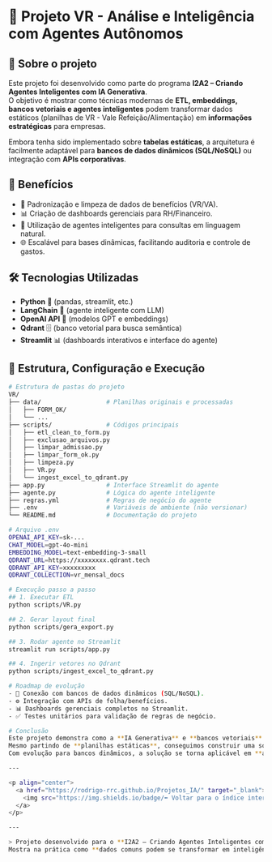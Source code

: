 # 🚀 Projeto VR - Análise e Inteligência com Agentes Autônomos

## 📌 Sobre o projeto
Este projeto foi desenvolvido como parte do programa **I2A2 – Criando Agentes Inteligentes com IA Generativa**.  
O objetivo é mostrar como técnicas modernas de **ETL, embeddings, bancos vetoriais e agentes inteligentes** podem transformar dados estáticos (planilhas de VR - Vale Refeição/Alimentação) em **informações estratégicas** para empresas.

Embora tenha sido implementado sobre **tabelas estáticas**, a arquitetura é facilmente adaptável para **bancos de dados dinâmicos (SQL/NoSQL)** ou integração com **APIs corporativas**.

## 🎯 Benefícios
- 🔎 Padronização e limpeza de dados de benefícios (VR/VA).
- 📊 Criação de dashboards gerenciais para RH/Financeiro.
- 🤖 Utilização de agentes inteligentes para consultas em linguagem natural.
- 🌐 Escalável para bases dinâmicas, facilitando auditoria e controle de gastos.

## 🛠️ Tecnologias Utilizadas
- **Python** 🐍 (pandas, streamlit, etc.)
- **LangChain** 🤖 (agente inteligente com LLM)
- **OpenAI API** 🔑 (modelos GPT e embeddings)
- **Qdrant** 🗄️ (banco vetorial para busca semântica)
- **Streamlit** 📊 (dashboards interativos e interface do agente)

## 📂 Estrutura, Configuração e Execução
```bash
# Estrutura de pastas do projeto
VR/
├── data/                  # Planilhas originais e processadas
│   ├── FORM_OK/
│   └── ...
├── scripts/               # Códigos principais
│   ├── etl_clean_to_form.py
│   ├── exclusao_arquivos.py
│   ├── limpar_admissao.py
│   ├── limpar_form_ok.py
│   ├── limpeza.py
│   ├── VR.py
│   └── ingest_excel_to_qdrant.py
├── app.py                 # Interface Streamlit do agente
├── agente.py              # Lógica do agente inteligente
├── regras.yml             # Regras de negócio do agente
├── .env                   # Variáveis de ambiente (não versionar)
└── README.md              # Documentação do projeto

# Arquivo .env
OPENAI_API_KEY=sk-...
CHAT_MODEL=gpt-4o-mini
EMBEDDING_MODEL=text-embedding-3-small
QDRANT_URL=https://xxxxxxxx.qdrant.tech
QDRANT_API_KEY=xxxxxxxxx
QDRANT_COLLECTION=vr_mensal_docs

# Execução passo a passo
## 1. Executar ETL
python scripts/VR.py

## 2. Gerar layout final
python scripts/gera_export.py

## 3. Rodar agente no Streamlit
streamlit run scripts/app.py

## 4. Ingerir vetores no Qdrant
python scripts/ingest_excel_to_qdrant.py

# Roadmap de evolução
- 🔗 Conexão com bancos de dados dinâmicos (SQL/NoSQL).
- ⚙️ Integração com APIs de folha/benefícios.
- 📊 Dashboards gerenciais completos no Streamlit.
- ✅ Testes unitários para validação de regras de negócio.

# Conclusão
Este projeto demonstra como a **IA Generativa** e **bancos vetoriais** podem agregar valor no tratamento de dados corporativos.  
Mesmo partindo de **planilhas estáticas**, conseguimos construir uma solução que **simula cenários reais de empresas de benefícios (VR/VA)**.  
Com evolução para bancos dinâmicos, a solução se torna aplicável em **ambientes empresariais de grande escala**.

---

<p align="center">
  <a href="https://rodrigo-rrc.github.io/Projetos_IA/" target="_blank">
    <img src="https://img.shields.io/badge/⬅️ Voltar para o índice interativo-blue?style=for-the-badge" alt="Voltar para o índice interativo"/>
  </a>
</p>

---

> Projeto desenvolvido para o **I2A2 – Criando Agentes Inteligentes com IA Generativa**.  
Mostra na prática como **dados comuns podem se transformar em inteligência de negócios** usando IA. 🚀
